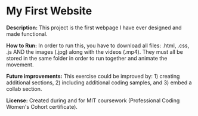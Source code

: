 # My First Website

**Description:** This project is the first webpage I have ever designed and made functional. 

**How to Run:** In order to run this, you have to download all files: .html, .css, .js AND the images (.jpg) along with the videos (.mp4). They must all be stored in the same folder in order to run together and animate the movement. 

**Future improvements:** This exercise could be improved by: 1) creating additional sections, 2) including additional coding samples, and 3) embed a collab section. 

**License:** Created during and for MIT coursework (Professional Coding Women's Cohort certificate). 

